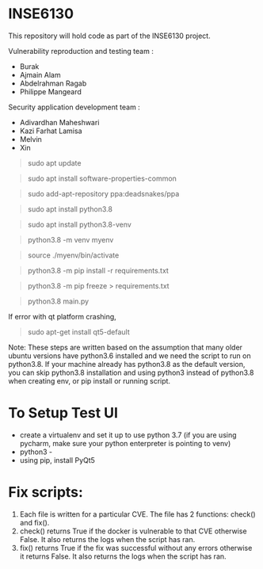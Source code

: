 # INSE6130
This repository will hold code as part of the INSE6130 project.

Vulnerability reproduction and testing team :
- Burak 
- Ajmain Alam 
- Abdelrahman Ragab 
- Philippe Mangeard 

Security application development team : 
- Adivardhan Maheshwari 
- Kazi Farhat Lamisa
- Melvin
- Xin

> sudo apt update

> sudo apt install software-properties-common

> sudo add-apt-repository ppa:deadsnakes/ppa

> sudo apt install python3.8

> sudo apt install python3.8-venv

> python3.8 -m venv myenv

> source ./myenv/bin/activate

> python3.8 -m pip install -r requirements.txt 

> python3.8 -m pip freeze > requirements.txt

> python3.8 main.py

If error with qt platform crashing,
> sudo apt-get install qt5-default

Note:
These steps are written based on the assumption that many older ubuntu versions have python3.6 installed and we need the script to run on python3.8. If your machine already has python3.8 as the default version, you can skip python3.8 installation and using python3 instead of python3.8 when creating env, or pip install or running script.


# To Setup Test UI
- create a virtualenv and set it up to use python 3.7 (if you are using pycharm, make sure your python enterpreter is pointing to venv)
- python3 -
- using pip, install PyQt5


# Fix scripts:
1. Each file is written for a particular CVE. The file has 2 functions: check() and fix(). 
2. check() returns True if the docker is vulnerable to that CVE otherwise False. It also returns the logs when the script has ran.
3. fix() returns True if the fix was successful without any errors otherwise it returns False. It also returns the logs when the script has ran.
